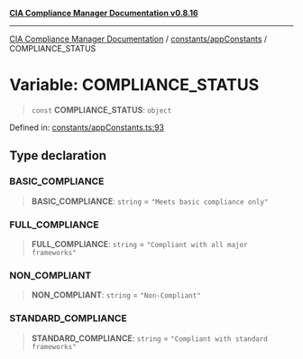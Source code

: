 [**CIA Compliance Manager Documentation v0.8.16**](../../../README.md)

***

[CIA Compliance Manager Documentation](../../../modules.md) / [constants/appConstants](../README.md) / COMPLIANCE\_STATUS

# Variable: COMPLIANCE\_STATUS

> `const` **COMPLIANCE\_STATUS**: `object`

Defined in: [constants/appConstants.ts:93](https://github.com/Hack23/cia-compliance-manager/blob/96f4020424aba8c55d4fe94eddf596babc070968/src/constants/appConstants.ts#L93)

## Type declaration

### BASIC\_COMPLIANCE

> **BASIC\_COMPLIANCE**: `string` = `"Meets basic compliance only"`

### FULL\_COMPLIANCE

> **FULL\_COMPLIANCE**: `string` = `"Compliant with all major frameworks"`

### NON\_COMPLIANT

> **NON\_COMPLIANT**: `string` = `"Non-Compliant"`

### STANDARD\_COMPLIANCE

> **STANDARD\_COMPLIANCE**: `string` = `"Compliant with standard frameworks"`
